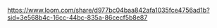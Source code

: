 https://www.loom.com/share/d977bc04baa842afa1035fce4756ad1b?sid=3e568b4c-16cc-44bc-835a-86cecf5b8e87
